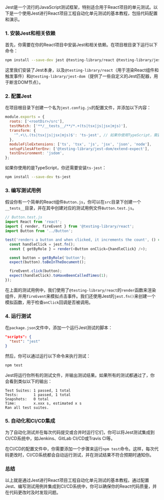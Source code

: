 Jest是一个流行的JavaScript测试框架，特别适合用于React项目的单元测试。以下是一个使用Jest进行React项目工程自动化单元测试的基本教程，包括代码配置和演示。

### 1. 安装Jest和相关依赖

首先，你需要在你的React项目中安装Jest和相关依赖。在项目根目录下运行以下命令：

```bash
npm install --save-dev jest @testing-library/react @testing-library/jest-dom
```

这里我们安装了Jest本身，以及`@testing-library/react`（用于渲染React组件和触发事件）和`@testing-library/jest-dom`（提供了一些自定义的Jest匹配器，用于断言DOM节点）。

### 2. 配置Jest

在项目根目录下创建一个名为`jest.config.js`的配置文件，并添加以下内容：

```javascript
module.exports = {
  roots: ['<rootDir>/src'],
  testMatch: ['**/__tests__/**/*.+(ts|tsx|js|jsx|mjs)'],
  transform: {
    '^.+\\.(ts|tsx|js|jsx|mjs)$': 'ts-jest', // 如果你使用TypeScript，需要安装ts-jest
  },
  moduleFileExtensions: ['ts', 'tsx', 'js', 'jsx', 'json', 'node'],
  setupFilesAfterEnv: ['@testing-library/jest-dom/extend-expect'],
  testEnvironment: 'jsdom',
};
```

如果你使用的是TypeScript，你还需要安装`ts-jest`：

```bash
npm install --save-dev ts-jest
```

### 3. 编写测试用例

假设你有一个简单的React组件`Button.js`，你可以在`src`目录下创建一个`__tests__`目录，并在其中创建对应的测试用例文件`Button.test.js`。

```javascript
// Button.test.js
import React from 'react';
import { render, fireEvent } from '@testing-library/react';
import Button from '../Button';

test('renders a button and when clicked, it increments the count', () => {
  const handleClick = jest.fn();
  const { getByRole } = render(<Button onClick={handleClick} />);

  const button = getByRole('button');
  expect(button).toBeInTheDocument();

  fireEvent.click(button);
  expect(handleClick).toHaveBeenCalledTimes(1);
});
```

在上面的测试用例中，我们使用了`@testing-library/react`的`render`函数来渲染组件，并用`fireEvent`来模拟点击事件。我们还使用Jest的`jest.fn()`来创建一个模拟函数，用于检查`onClick`回调是否被调用。

### 4. 运行测试

在`package.json`文件中，添加一个运行Jest测试的脚本：

```json
"scripts": {
  "test": "jest"
}
```

然后，你可以通过运行以下命令来执行测试：

```bash
npm test
```

Jest将运行你所有的测试文件，并输出测试结果。如果所有的测试都通过了，你会看到类似以下的输出：

```
Test Suites: 1 passed, 1 total
Tests:       1 passed, 1 total
Snapshots:   0 total
Time:        x.xxx s, estimated x s
Ran all test suites.
```

### 5. 自动化和CI/CD集成

为了自动化测试并在每次代码提交或合并时运行它们，你可以将Jest测试集成到CI/CD系统中，如Jenkins、GitLab CI/CD或Travis CI等。

在CI/CD的配置文件中，你需要添加一个步骤来运行`npm test`命令。这样，每次代码更改时，CI/CD系统都会自动运行测试，并在测试结果不符合预期时通知你。

### 总结

以上就是通过Jest进行React项目工程自动化单元测试的基本教程。通过配置Jest、编写测试用例并集成到CI/CD系统中，你可以确保你的React代码质量，并在代码更改时及时发现问题。